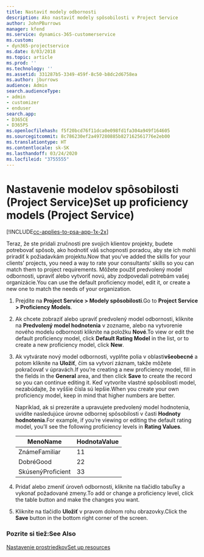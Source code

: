 ```yaml
---
title: Nastaviť modely odbornosti
description: Ako nastaviť modely spôsobilosti v Project Service
author: JohnPBurrows
manager: kfend
ms.service: dynamics-365-customerservice
ms.custom:
- dyn365-projectservice
ms.date: 8/03/2018
ms.topic: article
ms.prod: ''
ms.technology: ''
ms.assetid: 331287b5-3349-459f-8c50-b8dc2d6758ea
ms.author: jburrows
audience: Admin
search.audienceType:
- admin
- customizer
- enduser
search.app:
- D365CE
- D365PS
ms.openlocfilehash: f5f20bcd76f11dca0e098fd1fa304a949f164605
ms.sourcegitcommit: 8c786230ef2a497280885b827162561776e2eb00
ms.translationtype: HT
ms.contentlocale: sk-SK
ms.lasthandoff: 03/24/2020
ms.locfileid: "3755555"
---
```

# <a name="set-up-proficiency-models-project-service"></a><span data-ttu-id="0e20a-103">Nastavenie modelov spôsobilosti (Project Service)</span><span class="sxs-lookup"><span data-stu-id="0e20a-103">Set up proficiency models (Project Service)</span></span>

[!INCLUDE[cc-applies-to-psa-app-1x-2x](../includes/cc-applies-to-psa-app-1x-2x.md)]

<span data-ttu-id="0e20a-104">Teraz, že ste pridali zručnosti pre svojich klientov projekty, budete potrebovať spôsob, ako hodnotiť váš schopnosti poradcu, aby ste ich mohli priradiť k požiadavkám projektu.</span><span class="sxs-lookup"><span data-stu-id="0e20a-104">Now that you’ve added the skills for your clients’ projects, you need a way to rate your consultants’ skills so you can match them to project requirements.</span></span> <span data-ttu-id="0e20a-105">Môžete použiť predvolený model odbornosti, upraviť alebo vytvoriť novú, aby zodpovedali potrebám vašej organizácie.</span><span class="sxs-lookup"><span data-stu-id="0e20a-105">You can use the default proficiency model, edit it, or create a new one to match the needs of your organization.</span></span>  
  
1.  <span data-ttu-id="0e20a-106">Prejdite na **Project Service > Modely spôsobilosti**.</span><span class="sxs-lookup"><span data-stu-id="0e20a-106">Go to **Project Service > Proficiency Models**.</span></span>  
  
2.  <span data-ttu-id="0e20a-107">Ak chcete zobraziť alebo upraviť predvolený model odbornosti, kliknite na **Predvolený model hodnotenia** v zozname, alebo na vytvorenie nového modelu odbornosti kliknite na položku **Nové**.</span><span class="sxs-lookup"><span data-stu-id="0e20a-107">To view or edit the default proficiency model, click **Default Rating Model** in the list, or to create a new proficiency model, click **New**.</span></span>  
  
3.  <span data-ttu-id="0e20a-108">Ak vytvárate nový model odbornosti, vyplňte polia v oblasti**všeobecné** a potom kliknite na **Uložiť**, čím sa vytvorí záznam, takže môžete pokračovať v úpravách.</span><span class="sxs-lookup"><span data-stu-id="0e20a-108">If you’re creating a new proficiency model, fill in the fields in the **General** area, and then click **Save** to create the record so you can continue editing it.</span></span> <span data-ttu-id="0e20a-109">Keď vytvoríte vlastné spôsobilosti model, nezabúdajte, že vyššie čísla sú lepšie.</span><span class="sxs-lookup"><span data-stu-id="0e20a-109">When you create your own proficiency model, keep in mind that higher numbers are better.</span></span>  
  
     <span data-ttu-id="0e20a-110">Napríklad, ak si prezeráte a upravujete predvolený model hodnotenia, uvidíte nasledujúce úrovne odbornej spôsobilosti v časti **Hodnoty hodnotenia**.</span><span class="sxs-lookup"><span data-stu-id="0e20a-110">For example, if you’re viewing or editing the default rating model, you’ll see the following proficiency levels in **Rating Values**.</span></span>  
  
    |<span data-ttu-id="0e20a-111">Meno</span><span class="sxs-lookup"><span data-stu-id="0e20a-111">Name</span></span>|<span data-ttu-id="0e20a-112">Hodnota</span><span class="sxs-lookup"><span data-stu-id="0e20a-112">Value</span></span>|  
    |----------|-----------|  
    |<span data-ttu-id="0e20a-113">Známe</span><span class="sxs-lookup"><span data-stu-id="0e20a-113">Familiar</span></span>|<span data-ttu-id="0e20a-114">1</span><span class="sxs-lookup"><span data-stu-id="0e20a-114">1</span></span>|  
    |<span data-ttu-id="0e20a-115">Dobré</span><span class="sxs-lookup"><span data-stu-id="0e20a-115">Good</span></span>|<span data-ttu-id="0e20a-116">2</span><span class="sxs-lookup"><span data-stu-id="0e20a-116">2</span></span>|  
    |<span data-ttu-id="0e20a-117">Skúsený</span><span class="sxs-lookup"><span data-stu-id="0e20a-117">Proficient</span></span>|<span data-ttu-id="0e20a-118">3</span><span class="sxs-lookup"><span data-stu-id="0e20a-118">3</span></span>|  
  
4.  <span data-ttu-id="0e20a-119">Pridať alebo zmeniť úroveň odbornosti, kliknite na tlačidlo tabuľky a vykonať požadované zmeny.</span><span class="sxs-lookup"><span data-stu-id="0e20a-119">To add or change a proficiency level, click the table button and make the changes you want.</span></span>  
  
5.  <span data-ttu-id="0e20a-120">Kliknite na tlačidlo **Uložiť** v pravom dolnom rohu obrazovky.</span><span class="sxs-lookup"><span data-stu-id="0e20a-120">Click the **Save** button in the bottom right corner of the screen.</span></span>  
  
### <a name="see-also"></a><span data-ttu-id="0e20a-121">Pozrite si tiež:</span><span class="sxs-lookup"><span data-stu-id="0e20a-121">See Also</span></span>  
 [<span data-ttu-id="0e20a-122">Nastavenie prostriedkov</span><span class="sxs-lookup"><span data-stu-id="0e20a-122">Set up resources</span></span>](../project-service/set-up-resources.md)
